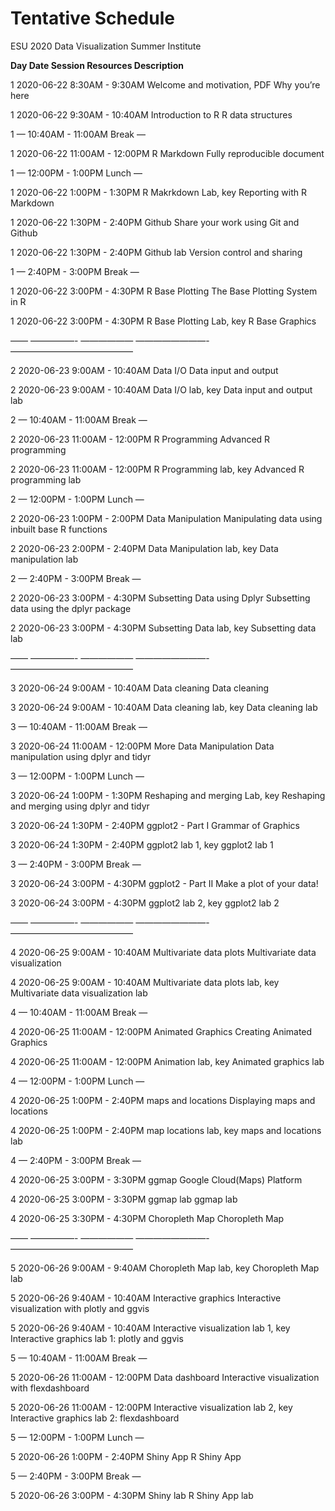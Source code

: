 # Tentative Schedule
ESU 2020  Data Visualization Summer Institute




**Day   Date    Session          Resources        Description**

1 2020-06-22 8:30AM - 9:30AM Welcome and motivation, PDF Why you’re here 

1 2020-06-22 9:30AM - 10:40AM Introduction to R R data structures 

1 — 10:40AM - 11:00AM Break — 

1 2020-06-22 11:00AM - 12:00PM R Markdown Fully reproducible document 

1 — 12:00PM - 1:00PM Lunch — 

1 2020-06-22 1:00PM - 1:30PM R Makrkdown Lab, key Reporting with R Markdown 

1 2020-06-22 1:30PM - 2:40PM Github Share your work using Git and Github 

1 2020-06-22 1:30PM - 2:40PM Github lab Version control and sharing 

1 — 2:40PM - 3:00PM Break — 

1 2020-06-22 3:00PM - 4:30PM R Base Plotting The Base Plotting System in R 

1 2020-06-22 3:00PM - 4:30PM R Base Plotting Lab, key R Base Graphics 

—— —————- —————— ————————- —————————————— 

2 2020-06-23 9:00AM - 10:40AM Data I/O Data input and output 

2 2020-06-23 9:00AM - 10:40AM Data I/O lab, key Data input and output lab 

2 — 10:40AM - 11:00AM Break — 

2 2020-06-23 11:00AM - 12:00PM R Programming Advanced R programming 

2 2020-06-23 11:00AM - 12:00PM R Programming lab, key Advanced R programming lab 

2 — 12:00PM - 1:00PM Lunch — 

2 2020-06-23 1:00PM - 2:00PM Data Manipulation Manipulating data using inbuilt base R functions 

2 2020-06-23 2:00PM - 2:40PM Data Manipulation lab, key Data manipulation lab 

2 — 2:40PM - 3:00PM Break — 

2 2020-06-23 3:00PM - 4:30PM Subsetting Data using Dplyr Subsetting data using the dplyr package 

2 2020-06-23 3:00PM - 4:30PM Subsetting Data lab, key Subsetting data lab 

—— —————- —————— ————————- —————————————— 

3 2020-06-24 9:00AM - 10:40AM Data cleaning Data cleaning 

3 2020-06-24 9:00AM - 10:40AM Data cleaning lab, key Data cleaning lab 

3 — 10:40AM - 11:00AM Break — 

3 2020-06-24 11:00AM - 12:00PM More Data Manipulation Data manipulation using dplyr and tidyr 

3 — 12:00PM - 1:00PM Lunch — 

3 2020-06-24 1:00PM - 1:30PM Reshaping and merging Lab, key Reshaping and merging using dplyr and tidyr 

3 2020-06-24 1:30PM - 2:40PM ggplot2 - Part I Grammar of Graphics 

3 2020-06-24 1:30PM - 2:40PM ggplot2 lab 1, key ggplot2 lab 1 

3 — 2:40PM - 3:00PM Break — 

3 2020-06-24 3:00PM - 4:30PM ggplot2 - Part II Make a plot of your data! 

3 2020-06-24 3:00PM - 4:30PM ggplot2 lab 2, key ggplot2 lab 2 

—— —————- —————— ————————- —————————————— 

4 2020-06-25 9:00AM - 10:40AM Multivariate data plots Multivariate data visualization 

4 2020-06-25 9:00AM - 10:40AM Multivariate data plots lab, key Multivariate data visualization lab 

4 — 10:40AM - 11:00AM Break — 

4 2020-06-25 11:00AM - 12:00PM Animated Graphics Creating Animated Graphics 

4 2020-06-25 11:00AM - 12:00PM Animation lab, key Animated graphics lab 

4 — 12:00PM - 1:00PM Lunch — 

4 2020-06-25 1:00PM - 2:40PM maps and locations Displaying maps and locations 

4 2020-06-25 1:00PM - 2:40PM map locations lab, key maps and locations lab 

4 — 2:40PM - 3:00PM Break — 

4 2020-06-25 3:00PM - 3:30PM ggmap Google Cloud(Maps) Platform 

4 2020-06-25 3:00PM - 3:30PM ggmap lab ggmap lab 

4 2020-06-25 3:30PM - 4:30PM Choropleth Map Choropleth Map 

—— —————- —————— ————————- —————————————— 

5 2020-06-26 9:00AM - 9:40AM Choropleth Map lab, key Choropleth Map lab 

5 2020-06-26 9:40AM - 10:40AM Interactive graphics Interactive visualization with plotly and ggvis 

5 2020-06-26 9:40AM - 10:40AM Interactive visualization lab 1, key Interactive graphics lab 1: plotly and ggvis 

5 — 10:40AM - 11:00AM Break — 

5 2020-06-26 11:00AM - 12:00PM Data dashboard Interactive visualization with flexdashboard 

5 2020-06-26 11:00AM - 12:00PM Interactive visualization lab 2, key Interactive graphics lab 2: flexdashboard 

5 — 12:00PM - 1:00PM Lunch — 

5 2020-06-26 1:00PM - 2:40PM Shiny App R Shiny App 

5 — 2:40PM - 3:00PM Break — 

5 2020-06-26 3:00PM - 4:30PM Shiny lab R Shiny App lab 

